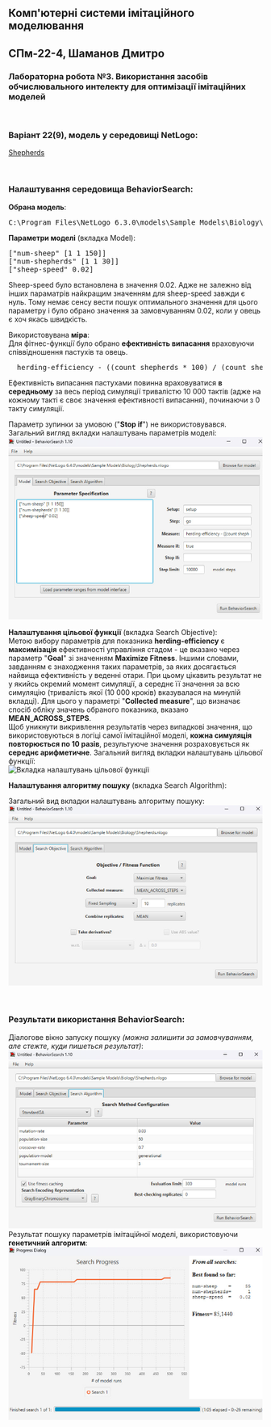 ## Комп'ютерні системи імітаційного моделювання
## СПм-22-4, **Шаманов Дмитро**
### Лабораторна робота №**3**. Використання засобів обчислювального интелекту для оптимізації імітаційних моделей

<br>

### Варіант 22(9), модель у середовищі NetLogo:

[Shepherds](http://www.netlogoweb.org/launch#http://www.netlogoweb.org/assets/modelslib/Sample%20Models/Biology/Shepherds.nlogo)

<br>

### Налаштування середовища BehaviorSearch:

**Обрана модель**:
<pre>
C:\Program Files\NetLogo 6.3.0\models\Sample Models\Biology\Shepherds.nlogo
</pre>
**Параметри моделі** (вкладка Model):  

<pre>
["num-sheep" [1 1 150]]
["num-shepherds" [1 1 30]]
["sheep-speed" 0.02]
</pre>
Sheep-speed було встановлена в значення 0.02. Адже не залежно від інших параматрів найкращим значенням для sheep-speed завжди є нуль. Тому немає сенсу вести пошук оптимального значення для цього параметру і було обрано значення за замовчуванням 0.02, коли у овець є хоч якась швидкість.
  
Використовувана **міра**:  
Для фітнес-функції  було обрано **ефективність випасання** враховуючи співвідношення пастухів та овець.

<pre>
  herding-efficiency - ((count shepherds * 100) / (count sheep))
</pre>

Ефективність випасання пастухами повинна враховуватися **в середньому** за весь період симуляції тривалістю 10 000 тактів (адже на кожному такті є своє значення ефективності випасання), починаючи з 0 такту симуляції.  

Параметр зупинки за умовою ("**Stop if**") не використовувався.  
Загальний вигляд вкладки налаштувань параметрів моделі:  
![Вкладка налаштувань параметрів моделі](1.jpg)

**Налаштування цільової функції** (вкладка Search Objective):  
Метою вибору параметрів для показника **herding-efficiency** є **максимізація** ефективності управління стадом - це вказано через параметр "**Goal**" зі значенням **Maximize Fitness**. Іншими словами, завданням є знаходження таких параметрів, за яких досягається найвища ефективність у веденні отари. При цьому цікавить результат не у якийсь окремий момент симуляції, а середнє її значення за всю симуляцію (тривалість якої (10 000 кроків) вказувалася на минулій вкладці). Для цього у параметрі "**Collected measure**", що визначає спосіб обліку значень обраного показника, вказано **MEAN_ACROSS_STEPS**.  
Щоб уникнути викривлення результатів через випадкові значення, що використовуються в логіці самої імітаційної моделі, **кожна симуляція повторюється по 10 разів**, результуюче значення розраховується як **середнє арифметичне**.
Загальний вигляд вкладки налаштувань цільової функції:  
![Вкладка налаштувань цільової функції](objective.png)

**Налаштування алгоритму пошуку** (вкладка Search Algorithm):  

Загальний вид вкладки налаштувань алгоритму пошуку:  
![Вкладка налаштувань пошуку](2.jpg)

<br>

### Результати використання BehaviorSearch:
Діалогове вікно запуску пошуку *(можна залишити за замовчуванням, але стежте, куди пишеться результат)*:  
![Вікно запуску пошуку](3.jpg)
Результат пошуку параметрів імітаційної моделі, використовуючи **генетичний алгоритм**:  
![Результати пошуку за допомогою ГА](4.jpg)

